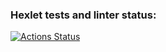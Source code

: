 ### Hexlet tests and linter status:
[![Actions Status](https://github.com/dvs30/data-analytics-project-96/workflows/hexlet-check/badge.svg)](https://github.com/dvs30/data-analytics-project-96/actions)